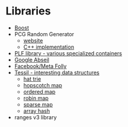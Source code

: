 # Libraries

- [Boost](https://boost.org)
- PCG Random Generator
  - [website](https://www.pcg-random.org/download.html)
  - [C++ implementation](https://github.com/imneme/pcg-cpp)
- [PLF library - various specialized containers](https://plflib.org/)
- [Google Abseil](https://abseil.io/)
- [Facebook/Meta Folly](https://github.com/facebook/folly)
- [Tessil - interesting data structures](https://github.com/Tessil)
  - [hat trie](https://github.com/Tessil/hat-trie)
  - [hopscotch map](https://github.com/Tessil/hopscotch-map)
  - [ordered map](https://github.com/Tessil/ordered-map)
  - [robin map](https://github.com/Tessil/robin-map)
  - [sparse map](https://github.com/Tessil/sparse-map)
  - [array hash](https://github.com/Tessil/array-hash)
- ranges v3 library
